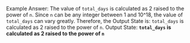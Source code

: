 Example Answer:
The value of `total_days` is calculated as 2 raised to the power of `n`. Since `n` can be any integer between 1 and 10^18, the value of `total_days` can vary greatly. Therefore, the Output State is: `total_days` is calculated as 2 raised to the power of `n`.
Output State: **`total_days` is calculated as 2 raised to the power of `n`**